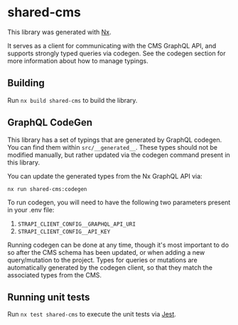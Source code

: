 # shared-cms

This library was generated with [Nx](https://nx.dev).

It serves as a client for communicating with the CMS GraphQL API, and supports strongly typed queries via codegen. See the codegen section for more information about how to manage typings.

## Building

Run `nx build shared-cms` to build the library.

## GraphQL CodeGen

This library has a set of typings that are generated by GraphQL codegen. You can find them within `src/__generated__`. These types should not be modified manually, but rather updated via the codegen command present in this library.

You can update the generated types from the Nx GraphQL API via:

`nx run shared-cms:codegen`

To run codegen, you will need to have the following two parameters present in your .env file:

1. `STRAPI_CLIENT_CONFIG__GRAPHQL_API_URI`
2. `STRAPI_CLIENT_CONFIG__API_KEY`

Running codegen can be done at any time, though it's most important to do so after the CMS schema has been updated, or when adding a new query/mutation to the project. Types for queries or mutations are automatically generated by the codegen client, so that they match the associated types from the CMS.

## Running unit tests

Run `nx test shared-cms` to execute the unit tests via [Jest](https://jestjs.io).
